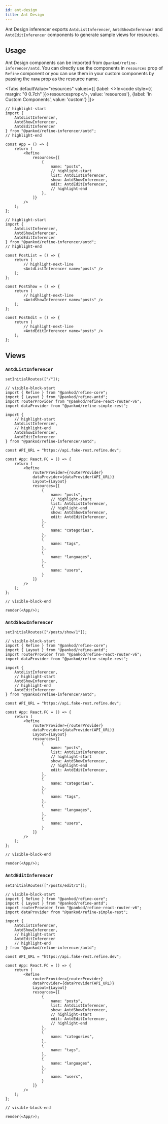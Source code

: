 ```yaml
---
id: ant-design
title: Ant Design
---
```


Ant Design inferencer exports `AntdListInferencer`, `AntdShowInferencer` and `AntdEditInferencer` components to generate sample views for resources.

## Usage

Ant Design components can be imported from `@pankod/refine-inferencer/antd`. You can directly use the components in `resources` prop of `Refine` component or you can use them in your custom components by passing the `name` prop as the resource name.

<Tabs
defaultValue="resources"
values={[
{label: <>In<code style={{ margin: "0 0.7ch" }}>resources</code>prop</>, value: 'resources'},
{label: 'In Custom Components', value: 'custom'}
]}>
    <TabItem value="resources">

```tsx
// highlight-start
import {
    AntdListInferencer,
    AntdShowInferencer,
    AntdEditInferencer
} from "@pankod/refine-inferencer/antd";
// highlight-end

const App = () => {
    return (
        <Refine
            resources={[
                {
                    name: "posts",
                    // highlight-start
                    list: AntdListInferencer,
                    show: AntdShowInferencer,
                    edit: AntdEditInferencer,
                    // highlight-end
                },
            ]}
        />
    );
};
```

  </TabItem>
  <TabItem value="custom">

```tsx
// highlight-start
import {
    AntdListInferencer,
    AntdShowInferencer,
    AntdEditInferencer
} from "@pankod/refine-inferencer/antd";
// highlight-end

const PostList = () => {
    return (
        // highlight-next-line
        <AntdListInferencer name="posts" />
    );
};

const PostShow = () => {
    return (
        // highlight-next-line
        <AntdShowInferencer name="posts" />
    );
};

const PostEdit = () => {
    return (
        // highlight-next-line
        <AntdEditInferencer name="posts" />
    );
};
```

  </TabItem>
</Tabs>

## Views

### `AntdListInferencer`

```tsx live hideCode previewHeight=600px url=http://localhost:3000/posts
setInitialRoutes(["/"]);

// visible-block-start
import { Refine } from "@pankod/refine-core";
import { Layout } from "@pankod/refine-antd";
import routerProvider from "@pankod/refine-react-router-v6";
import dataProvider from "@pankod/refine-simple-rest";

import {
    // highlight-start
    AntdListInferencer,
    // highlight-end
    AntdShowInferencer,
    AntdEditInferencer
} from "@pankod/refine-inferencer/antd";

const API_URL = "https://api.fake-rest.refine.dev";

const App: React.FC = () => {
    return (
        <Refine
            routerProvider={routerProvider}
            dataProvider={dataProvider(API_URL)}
            Layout={Layout}
            resources={[
                {
                    name: "posts",
                    // highlight-start
                    list: AntdListInferencer,
                    // highlight-end
                    show: AntdShowInferencer,
                    edit: AntdEditInferencer,
                },
                {
                    name: "categories",
                },
                {
                    name: "tags",
                },
                {
                    name: "languages",
                },
                {
                    name: "users",
                }
            ]}
        />
    );
};

// visible-block-end

render(<App/>);
```

### `AntdShowInferencer`

```tsx live hideCode previewHeight=600px url=http://localhost:3000/posts
setInitialRoutes(["/posts/show/1"]);

// visible-block-start
import { Refine } from "@pankod/refine-core";
import { Layout } from "@pankod/refine-antd";
import routerProvider from "@pankod/refine-react-router-v6";
import dataProvider from "@pankod/refine-simple-rest";

import {
    AntdListInferencer,
    // highlight-start
    AntdShowInferencer,
    // highlight-end
    AntdEditInferencer
} from "@pankod/refine-inferencer/antd";

const API_URL = "https://api.fake-rest.refine.dev";

const App: React.FC = () => {
    return (
        <Refine
            routerProvider={routerProvider}
            dataProvider={dataProvider(API_URL)}
            Layout={Layout}
            resources={[
                {
                    name: "posts",
                    list: AntdListInferencer,
                    // highlight-start
                    show: AntdShowInferencer,
                    // highlight-end
                    edit: AntdEditInferencer,
                },
                {
                    name: "categories",
                },
                {
                    name: "tags",
                },
                {
                    name: "languages",
                },
                {
                    name: "users",
                }
            ]}
        />
    );
};

// visible-block-end

render(<App/>);
```

### `AntdEditInferencer`

```tsx live hideCode previewHeight=600px url=http://localhost:3000/posts
setInitialRoutes(["/posts/edit/1"]);

// visible-block-start
import { Refine } from "@pankod/refine-core";
import { Layout } from "@pankod/refine-antd";
import routerProvider from "@pankod/refine-react-router-v6";
import dataProvider from "@pankod/refine-simple-rest";

import {
    AntdListInferencer,
    AntdShowInferencer,
    // highlight-start
    AntdEditInferencer
    // highlight-end
} from "@pankod/refine-inferencer/antd";

const API_URL = "https://api.fake-rest.refine.dev";

const App: React.FC = () => {
    return (
        <Refine
            routerProvider={routerProvider}
            dataProvider={dataProvider(API_URL)}
            Layout={Layout}
            resources={[
                {
                    name: "posts",
                    list: AntdListInferencer,
                    show: AntdShowInferencer,
                    // highlight-start
                    edit: AntdEditInferencer,
                    // highlight-end
                },
                {
                    name: "categories",
                },
                {
                    name: "tags",
                },
                {
                    name: "languages",
                },
                {
                    name: "users",
                }
            ]}
        />
    );
};

// visible-block-end

render(<App/>);
```